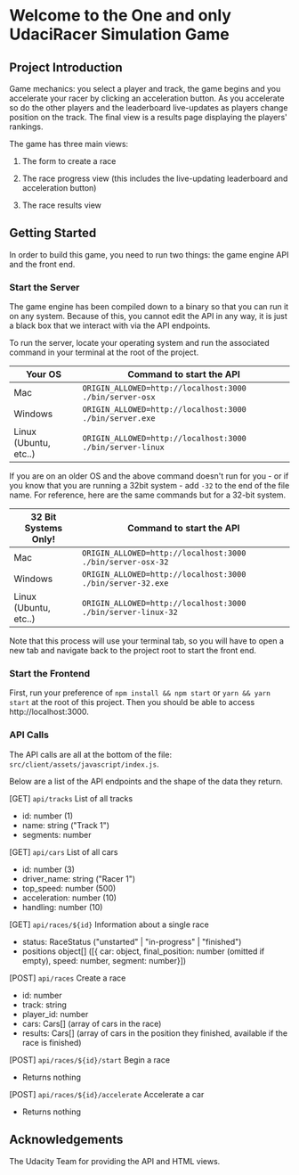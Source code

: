 # Welcome to the One and only UdaciRacer Simulation Game

## Project Introduction

Game mechanics: you select a player and track, the game begins and you accelerate your racer by clicking an acceleration button. As you accelerate so do the other players and the leaderboard live-updates as players change position on the track. The final view is a results page displaying the players' rankings.

The game has three main views:

1. The form to create a race

2. The race progress view (this includes the live-updating leaderboard and acceleration button)

3. The race results view

## Getting Started

In order to build this game, you need to run two things: the game engine API and the front end.

### Start the Server

The game engine has been compiled down to a binary so that you can run it on any system. Because of this, you cannot edit the API in any way, it is just a black box that we interact with via the API endpoints.

To run the server, locate your operating system and run the associated command in your terminal at the root of the project.

| Your OS               | Command to start the API                                  |
| --------------------- | --------------------------------------------------------- |
| Mac                   | `ORIGIN_ALLOWED=http://localhost:3000 ./bin/server-osx`   |
| Windows               | `ORIGIN_ALLOWED=http://localhost:3000 ./bin/server.exe`   |
| Linux (Ubuntu, etc..) | `ORIGIN_ALLOWED=http://localhost:3000 ./bin/server-linux` |

If you are on an older OS and the above command doesn't run for you - or if you know that you are running a 32bit system - add `-32` to the end of the file name. For reference, here are the same commands but for a 32-bit system.

| 32 Bit Systems Only!  | Command to start the API                                     |
| --------------------- | ------------------------------------------------------------ |
| Mac                   | `ORIGIN_ALLOWED=http://localhost:3000 ./bin/server-osx-32`   |
| Windows               | `ORIGIN_ALLOWED=http://localhost:3000 ./bin/server-32.exe`   |
| Linux (Ubuntu, etc..) | `ORIGIN_ALLOWED=http://localhost:3000 ./bin/server-linux-32` |

Note that this process will use your terminal tab, so you will have to open a new tab and navigate back to the project root to start the front end.

### Start the Frontend

First, run your preference of `npm install && npm start` or `yarn && yarn start` at the root of this project. Then you should be able to access http://localhost:3000.

### API Calls

The API calls are all at the bottom of the file: `src/client/assets/javascript/index.js`.

Below are a list of the API endpoints and the shape of the data they return.

[GET] `api/tracks`
List of all tracks

- id: number (1)
- name: string ("Track 1")
- segments: number[]([87,47,29,31,78,25,80,76,60,14....])

[GET] `api/cars`
List of all cars

- id: number (3)
- driver_name: string ("Racer 1")
- top_speed: number (500)
- acceleration: number (10)
- handling: number (10)

[GET] `api/races/${id}`
Information about a single race

- status: RaceStatus ("unstarted" | "in-progress" | "finished")
- positions object[] ([{ car: object, final_position: number (omitted if empty), speed: number, segment: number}])

[POST] `api/races`
Create a race

- id: number
- track: string
- player_id: number
- cars: Cars[] (array of cars in the race)
- results: Cars[] (array of cars in the position they finished, available if the race is finished)

[POST] `api/races/${id}/start`
Begin a race

- Returns nothing

[POST] `api/races/${id}/accelerate`
Accelerate a car

- Returns nothing

## Acknowledgements

The Udacity Team for providing the API and HTML views.
